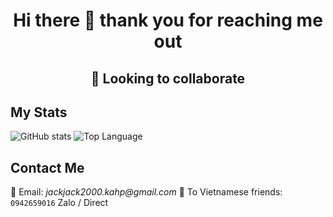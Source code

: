 <h1 align="center"> Hi there 👋 thank you for reaching me out </h1>
<h2 align="center"> 🤝 Looking to collaborate </h2>

## My Stats 
![GitHub stats](https://github-readme-stats.vercel.app/api?username=binhnguyen00&show_icons=true)
![Top Language](https://github-readme-stats.vercel.app/api/top-langs/?username=binhnguyen00&layout=compact)

## Contact Me
📧 Email: _jackjack2000.kahp@gmail.com_
📲 To Vietnamese friends: ```0942659016``` Zalo / Direct
